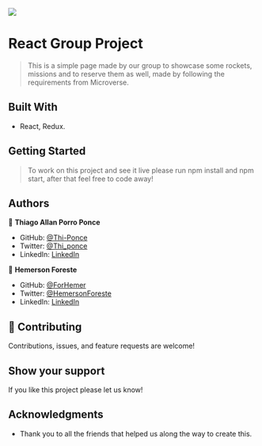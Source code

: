 ![](https://img.shields.io/badge/Microverse-blueviolet)

# React Group Project

> This is a simple page made by our group to showcase some rockets, missions and to reserve them as well, made by following the requirements from Microverse.

## Built With

- React, Redux.


## Getting Started

> To work on this project and see it live please run npm install and npm start, after that feel free to code away!

## Authors

👤 **Thiago Allan Porro Ponce**

- GitHub: [@Thi-Ponce](https://github.com/Thi-Ponce)
- Twitter: [@Thi_ponce](https://twitter.com/Thi_ponce)
- LinkedIn: [LinkedIn](https://linkedin.com/in/thiago-ponce)

👤 **Hemerson Foreste**

- GitHub: [@ForHemer](https://github.com/ForHemer)
- Twitter: [@HemersonForeste](https://twitter.com/HemersonForeste)
- LinkedIn: [LinkedIn](https://www.linkedin.com/in/hemerson-foreste/)

## 🤝 Contributing

Contributions, issues, and feature requests are welcome!

## Show your support

If you like this project please let us know!

## Acknowledgments

- Thank you to all the friends that helped us along the way to create this.
